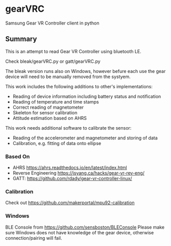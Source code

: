 # gearVRC
Samsung Gear VR Controller client in python

## Summary
This is an attempt to read Gear VR Controller using bluetooth LE.

Check bleak/gearVRC.py or gatt/gearVRC.py

The bleak version runs also on Windows, however befure each use the gear device will need to be manually removed from the systyem. 

This work includes the following additions to other's implementations:

- Reading of device information including battery status and notification
- Reading of temperature and time stamps
- Correct reading of magnetometer
- Skeleton for sensor calibration
- Attitude estimation based on AHRS

This work needs additional software to calibrate the sensor:
- Reading of the accelerometer and magnetometer and storing of data
- Calibration, e.g. fitting of data onto ellipse

### Based On

- AHRS https://ahrs.readthedocs.io/en/latest/index.html
- Reverse Engineering https://jsyang.ca/hacks/gear-vr-rev-eng/
- GATT: https://github.com/rdady/gear-vr-controller-linux/

### Calibration
Check out https://github.com/makerportal/mpu92-calibration

### Windows
BLE Console from https://github.com/sensboston/BLEConsole 
Please make sure Windows does not have knowledge of the gear device, otherwise connection/pairing will fail.